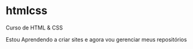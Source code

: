 # htmlcss
 Curso de HTML & CSS

Estou Aprendendo a criar sites e agora vou gerenciar meus repositórios
